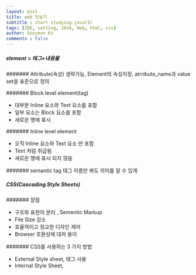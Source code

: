```yaml
---
layout: post
title: web 맛보기
subtitle : start studying java(3)
tags: [IDE, setting, JAVA, Web, html, css]
author: Sooyeon Ko
comments : False
---
```


##### element = 태그+내용물
####### Attribute(속성)
생략가능, Element의 속성지정,  atrribute_name과 value set을 표준으로 정의

####### Block level element(tag)
- 대부분 Inline 요소와 Text 요소를 포함
- 일부 요소는 Block 요소를 포함
- 새로운 행에 표시

####### Inline level element
- 오직 Inline 요소와 Text 요소 만 포함
- Text 처럼 취급됨
- 새로운 행에 표시 되지 않음

####### semantic tag
태그 이름만 봐도 의미를 알 수 있게

##### CSS(Cascading Style Sheets)
####### 장점
- 구조와 표현의 분리 , Sementic Markup
- File Size 감소
- 효율적이고 정교한 디자인 제어
- Browser 호환성에 대처 용이

####### CSS를 사용하는 3 가지 방법
- External Style sheet, <link>태그 사용
- Internal Style Sheet, <style>태그 사용
- Inline Styles

![image](https://user-images.githubusercontent.com/77595685/179126380-b5457d4a-26ec-4bbd-94ea-9d268d6ca41a.png)

####### Selector (선택자)
스타일을 지정할 대상 요소를 선택하는 데 사용하는 패턴 표기법
- Universal Selector
- Type Selector

- 중앙정렬할때, margin: auto를 사용하는데 반드시 width값이 정해져있어야함

####### framework
반제품? 틀. 이용법을 익혀야하는 단점이 있음->spring boot
  
- src\main\resources<br>환경설정, db작업, 자바가 아닌것들
- src\main\resources\application.properties<br>프로젝트를 실행시킬 때 필요한 환경 정보들(환경 설정 파일)
- localhost<br>내 컴퓨터->사용할 수 없음 컴퓨터에 DB가 없음(나중에 사용)<br>
두번째것 주소 주석 해제

- src\main\resources\static<br>css, js, html
- src\main\resources\mappers\word.xml<br>무슨 정보를 가져오고 집어넣을건지?

- src\main\java<br>java file은 여기에 넣으면됨
- @ : annotation

####### main이 있는 프로그램
application(SE, pc에서 돌리고 끝). boot의 특징-웹에서 돌아가지만 main함수 형식(서버를 실행시키는 프로그램 : main)
